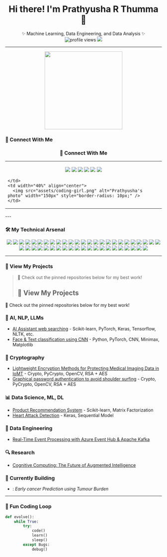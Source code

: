 <h1 align="center">Hi there! I'm Prathyusha R Thumma 👋</h1>

<p align="center">
✨ Machine Learning, Data Engineering, and Data Analysis ✨  
<br>
<img src="https://komarev.com/ghpvc/?username=Prathyusha20&label=Profile%20views&color=0e75b6&style=flat" alt="profile views"/> 
<img src="https://img.shields.io/badge/Pronouns-She%2FHer-blue">
</p>

---
<p align="center"> <img src="https://raw.githubusercontent.com/Anou26/Anou26/main/assets/coding.gif" width="250px"> </p>

### 🔗 Connect With Me  
<h3 align="center">🔗 Connect With Me</h3>

<table>
  <tr>
    <td width="60%">
      
<p align="center">
  <a href="#"><img src="https://img.shields.io/badge/Portfolio-black?style=for-the-badge"></a>
  <a href="mailto:pthumma@iu.edu"><img src="https://img.shields.io/badge/Outlook-blue?style=for-the-badge"></a>
  <a href="https://www.linkedin.com/in/YOUR-LINKEDIN/"><img src="https://img.shields.io/badge/LinkedIn-blue?style=for-the-badge&logo=linkedin"></a>
  <a href="https://leetcode.com/YOUR-LEETCODE/"><img src="https://img.shields.io/badge/LeetCode-orange?style=for-the-badge&logo=leetcode"></a>
  <a href="https://kaggle.com/YOUR-KAGGLE"><img src="https://img.shields.io/badge/Kaggle-blue?style=for-the-badge&logo=kaggle"></a>
  <a href="https://medium.com/@yourprofile"><img src="https://img.shields.io/badge/Medium-black?style=for-the-badge&logo=medium"></a>
</p>

    </td>
    <td width="40%" align="center">
      <img src="assets/coding-girl.png" alt="Prathyusha's photo" width="150px" style="border-radius: 10px;" />
    </td>
  </tr>
</table>
---

### 🛠️ My Technical Arsenal

<p align="center">
  <img src="https://img.shields.io/badge/Python-blue?style=flat-square&logo=python">
  <img src="https://img.shields.io/badge/R-blue?style=flat-square&logo=r">
  <img src="https://img.shields.io/badge/SQL-blue?style=flat-square&logo=postgresql">
  <img src="https://img.shields.io/badge/Pandas-darkblue?style=flat-square&logo=pandas">
  <img src="https://img.shields.io/badge/NumPy-darkblue?style=flat-square&logo=numpy">
  <img src="https://img.shields.io/badge/Scikit--Learn-orange?style=flat-square&logo=scikit-learn">
  <img src="https://img.shields.io/badge/PyTorch-lightgray?style=flat-square&logo=pytorch">
  <img src="https://img.shields.io/badge/TensorFlow-orange?style=flat-square&logo=tensorflow">
  <img src="https://img.shields.io/badge/Tableau-orange?style=flat-square&logo=tableau">
  <img src="https://img.shields.io/badge/Power%20BI-yellow?style=flat-square&logo=powerbi">
  <img src="https://img.shields.io/badge/Docker-blue?style=flat-square&logo=docker">
  <img src="https://img.shields.io/badge/AWS-black?style=flat-square&logo=amazonaws">
  <img src="https://img.shields.io/badge/Apache%20Kafka-231F20?style=flat-square&logo=apache-kafka">
  <img src="https://img.shields.io/badge/PySpark-orange?style=flat-square&logo=apachespark">
  <img src="https://img.shields.io/badge/Jupyter-F37626?style=flat-square&logo=jupyter">
  <img src="https://img.shields.io/badge/C-blue?style=flat-square&logo=c">
  <img src="https://img.shields.io/badge/C++-00599C?style=flat-square&logo=c%2B%2B">
  <img src="https://img.shields.io/badge/Java-blue?style=flat-square&logo=java">
  <img src="https://img.shields.io/badge/Haskell-purple?style=flat-square&logo=haskell">
  <img src="https://img.shields.io/badge/HTML5-orange?style=flat-square&logo=html5">
  <img src="https://img.shields.io/badge/CSS3-blue?style=flat-square&logo=css3">
  <img src="https://img.shields.io/badge/JavaScript-yellow?style=flat-square&logo=javascript">
  <img src="https://img.shields.io/badge/MATLAB-blue?style=flat-square&logo=mathworks">
  <img src="https://img.shields.io/badge/XML-orange?style=flat-square&logo=w3c">
  <img src="https://img.shields.io/badge/Flask-black?style=flat-square&logo=flask">
  <img src="https://img.shields.io/badge/Django-darkgreen?style=flat-square&logo=django">
  <img src="https://img.shields.io/badge/Spring%20Boot-6DB33F?style=flat-square&logo=springboot">
  <img src="https://img.shields.io/badge/Postman-orange?style=flat-square&logo=postman">
  <img src="https://img.shields.io/badge/REST-blue?style=flat-square">
  <img src="https://img.shields.io/badge/SOAP-lightblue?style=flat-square">
  <img src="https://img.shields.io/badge/MS%20SQL%20Server-CC2927?style=flat-square&logo=microsoftsqlserver">
  <img src="https://img.shields.io/badge/MongoDB-47A248?style=flat-square&logo=mongodb">
  <img src="https://img.shields.io/badge/MySQL-blue?style=flat-square&logo=mysql">
  <img src="https://img.shields.io/badge/PostgreSQL-336791?style=flat-square&logo=postgresql">
  <img src="https://img.shields.io/badge/Oracle-F80000?style=flat-square&logo=oracle">
  <img src="https://img.shields.io/badge/MS%20Access-A4373A?style=flat-square&logo=microsoftaccess">
  <img src="https://img.shields.io/badge/Visual%20Studio-5C2D91?style=flat-square&logo=visualstudio">
  <img src="https://img.shields.io/badge/PyCharm-darkgreen?style=flat-square&logo=pycharm">
  <img src="https://img.shields.io/badge/Colab-F9AB00?style=flat-square&logo=googlecolab">
  <img src="https://img.shields.io/badge/IntelliJ-000000?style=flat-square&logo=intellijidea">
  <img src="https://img.shields.io/badge/Eclipse-2C2255?style=flat-square&logo=eclipseide">
  <img src="https://img.shields.io/badge/NetBeans-blue?style=flat-square&logo=apache-netbeanside">
  <img src="https://img.shields.io/badge/Sublime%20Text-FF9800?style=flat-square&logo=sublimetext">
  <img src="https://img.shields.io/badge/Linux-yellow?style=flat-square&logo=linux">
  <img src="https://img.shields.io/badge/Ubuntu-E95420?style=flat-square&logo=ubuntu">
  <img src="https://img.shields.io/badge/Windows-0078D6?style=flat-square&logo=windows">
</p>

---

### 📂 View My Projects  
> 🚀 Check out the pinned repositories below for my best work!
> <h2>📂 View My Projects</h2>
<p>🚀 Check out the pinned repositories below for my best work!</p>

<h3>🤖 AI, NLP, LLMs</h3>
<ul>
  <li><a href="https://github.com/PRATHYUSHA20/AI_PROJECTS/tree/main/ai-assistant-web-searching-master"> AI Assistant web searching</a> - Scikit-learn, PyTorch, Keras, Tensorflow, NLTK, etc.</li>
  <li><a href="https://github.com/PRATHYUSHA20/FACE_AND_TEXT-CLASSIFICATION-USING-CNN">Face & Text classification using CNN</a> - Python, PyTorch, CNN, Minimax, Matplotlib</li>
</ul>


<h3>🔐 Cryptography</h3>
<ul>
  <li><a href="https://github.com/PRATHYUSHA20/AI_PROJECTS/tree/main/ai-assistant-web-searching-master">Lightweight Encryption Methods for Protecting Medical Imaging Data in IoMT</a> - Crypto, PyCrypto, OpenCV, RSA + AES</li>
  <li><a href="https://github.com/PRATHYUSHA20/PAASWORD-AUTHENTICATION-USING-PASS-MATRIX-TO-AVOID-SHOULDER-SURFING">Graphical password authentication to avoid shoulder surfing</a> - Crypto, PyCrypto, OpenCV, RSA + AES</li>
</ul>

<h3>📊 Data Science, ML, DL</h3>
<ul>
  <li><a href="https://github.com/PRATHYUSHA20?tab=repositories">Product Recommendation System</a> - Scikit-learn, Matrix Factorization</li>
  <li><a href="https://github.com/PRATHYUSHA20/AI_PROJECTS/blob/main/Heart_Attack_detection.ipynb">Heart Attack Detection</a> - Keras, Sequential Model</li>
</ul>

<h3>💾 Data Engineering</h3>
<ul>
  <li><a href="https://github.com/PRATHYUSHA20/AI_PROJECTS/tree/main/Real-Time-Event-Processing-System-main">Real-Time Event Processing with Azure Event Hub & Apache Kafka</a></li>
</ul>

<h3>🔍 Research</h3>
<ul>
  <li><a href="https://github.com/PRATHYUSHA20?tab=repositories">Cognitive Computing: The Future of Augmented Intelligence</a></li>
</ul>

<h3>🎯 Currently Building</h3>
<ul>
  <li>: <i>Early cancer Prediction using Tumour Burden</i></li>
</ul>


---


### 🧠 Fun Coding Loop

```python
def evolve():
    while True:
        try:
            code()
            learn()
            sleep()
        except Bugs:
            debug()
